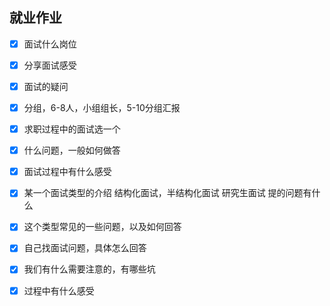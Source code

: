 ## 就业作业

- [x] 面试什么岗位
- [x] 分享面试感受
- [x] 面试的疑问
- [x] 分组，6-8人，小组组长，5-10分组汇报
- [x] 求职过程中的面试选一个
- [x] 什么问题，一般如何做答
- [x] 面试过程中有什么感受
- [x] 某一个面试类型的介绍 结构化面试，半结构化面试 研究生面试 提的问题有什么
- [x] 这个类型常见的一些问题，以及如何回答
- [x] 自己找面试问题，具体怎么回答
- [x] 我们有什么需要注意的，有哪些坑
- [x] 过程中有什么感受


